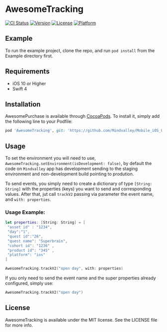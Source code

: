 # AwesomeTracking

[![CI Status](https://img.shields.io/travis/evandro@itsdayoff.com/AwesomeTracking.svg?style=flat)](https://travis-ci.org/evandro@itsdayoff.com/AwesomeTracking)
[![Version](https://img.shields.io/cocoapods/v/AwesomeTracking.svg?style=flat)](https://cocoapods.org/pods/AwesomeTracking)
[![License](https://img.shields.io/cocoapods/l/AwesomeTracking.svg?style=flat)](https://cocoapods.org/pods/AwesomeTracking)
[![Platform](https://img.shields.io/cocoapods/p/AwesomeTracking.svg?style=flat)](https://cocoapods.org/pods/AwesomeTracking)

## Example

To run the example project, clone the repo, and run `pod install` from the Example directory first.

## Requirements

- iOS 10 or Higher
- Swift 4

## Installation

AwesomePurchase is available through [CocoaPods](http://cocoapods.org). To install
it, simply add the following line to your Podfile:

```ruby
pod 'AwesomeTracking', git: 'https://github.com/Mindvalley/Mobile_iOS_Library_AwesomeTracking', tag: '1.0.8'
```
## Usage

To set the environment you will need to use, `AwesomeTracking.setEnvironment(isDevelopment: false)`, by default the code on `Mindvalley` app has development sending to the staging environment and non-development build pointing to prodution.

To send events, you simply need to create a dictionary of type `[String: String]` with the properties (keys) you want to send and corresponding values. After that, jut call `trackV2` passing via parameter the event name, and `with: properties`.

### Usage Example:

```swift
let properties: [String: String] = [
 "asset id" : "1234",
 "day":"1",
 "quest id":"26",
 "quest name": "Superbrain",
 "cohort id": "1236" ,
 "product id": "345" ,
 "platform": "ios"
]

AwesomeTracking.trackV2("open day", with: properties)
```
If you only need to send the event name and the super properties already configured, simply use:

```swift
AwesomeTracking.trackV2("open day")
```

## License

AwesomeTracking is available under the MIT license. See the LICENSE file for more info.

